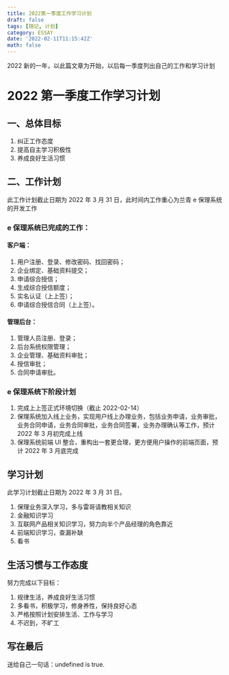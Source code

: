 ```yaml
---
title: 2022第一季度工作学习计划
draft: false
tags: [随记, 计划]
category: ESSAY
date: '2022-02-11T11:15:42Z'
math: false
---
```


2022 新的一年，以此篇文章为开始，以后每一季度列出自己的工作和学习计划

# 2022 第一季度工作学习计划

## 一、总体目标

1. 纠正工作态度
2. 提高自主学习积极性
3. 养成良好生活习惯

## 二、工作计划

此工作计划截止日期为 2022 年 3 月 31 日，此时间内工作重心为兰青 e 保理系统的开发工作

### e 保理系统已完成的工作：

#### 客户端：

1. 用户注册、登录、修改密码、找回密码；
2. 企业绑定、基础资料提交；
3. 申请综合授信；
4. 生成综合授信额度；
5. 实名认证（上上签）；
6. 申请综合授信合同（上上签）。

#### 管理后台：

1. 管理人员注册、登录；
2. 后台系统权限管理；
3. 企业管理、基础资料审批；
4. 授信审批；
5. 合同申请审批。

### e 保理系统下阶段计划

1. 完成上上签正式环境切换（截止 2022-02-14）
2. 保理系统加入线上业务，实现用户线上办理业务，包括业务申请，业务审批，业务合同申请，业务合同审批，业务合同签署，业务办理确认等工作，预计 2022 年 3 月初完成上线
3. 保理系统前端 UI 整合，重构出一套更合理，更方便用户操作的前端页面，预计 2022 年 3 月底完成

## 学习计划

此学习计划截止日期为 2022 年 3 月 31 日。

1. 保理业务深入学习，多与雷哥请教相关知识
2. 金融知识学习
3. 互联网产品相关知识学习，努力向半个产品经理的角色靠近
4. 前端知识学习，查漏补缺
5. 看书

## 生活习惯与工作态度

努力完成以下目标：

1. 规律生活，养成良好生活习惯
2. 多看书，积极学习，修身养性，保持良好心态
3. 严格按照计划安排生活、工作与学习
4. 不迟到，不旷工

## 写在最后

送给自己一句话：undefined is true.
